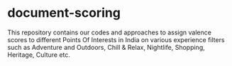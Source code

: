 # document-scoring
This repository contains our codes and approaches to assign valence scores to different Points Of Interests in India on various experience filters such as Adventure and Outdoors, Chill & Relax, Nightlife, Shopping, Heritage, Culture etc.  
